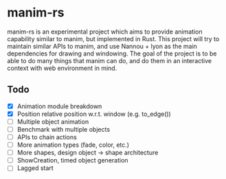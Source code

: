 # manim-rs
manim-rs is an experimental project which aims to provide animation capability similar to manim, but implemented in Rust. This project will try to maintain similar APIs to manim, and use Nannou + lyon as the main dependencies for drawing and windowing. The goal of the project is to be able to do many things that manim can do, and do them in an interactive context with web environment in mind.

## Todo
- [x] Animation module breakdown
- [x] Position relative position w.r.t. window (e.g. to_edge())
- [ ] Multiple object animation
- [ ] Benchmark with multiple objects
- [ ] APIs to chain actions
- [ ] More animation types (fade, color, etc.)
- [ ] More shapes, design object -> shape architecture
- [ ] ShowCreation, timed object generation
- [ ] Lagged start